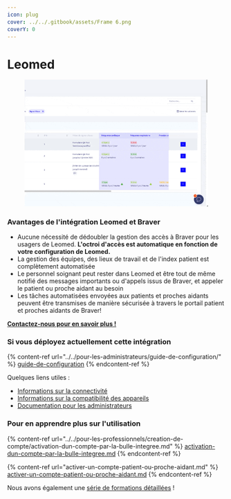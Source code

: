 ```yaml
---
icon: plug
cover: ../../.gitbook/assets/Frame 6.png
coverY: 0
---
```


# Leomed

<div align="left"><figure><img src="../../.gitbook/assets/CleanShot 2025-01-09 at 22.34.16.gif" alt=""><figcaption></figcaption></figure></div>

### Avantages de l'intégration Leomed et Braver

* Aucune nécessité de dédoubler la gestion des accès à Braver pour les usagers de Leomed. **L'octroi d'accès est automatique en fonction de votre configuration de Leomed.**
* La gestion des équipes, des lieux de travail et de l'index patient est complètement automatisée
* Le personnel soignant peut rester dans Leomed et être tout de même notifié des messages importants ou d'appels issus de Braver, et appeler le patient ou proche aidant au besoin
* Les tâches automatisées envoyées aux patients et proches aidants peuvent être transmises de manière sécurisée à travers le portail patient et proches aidants de Braver!

[**Contactez-nous pour en savoir plus !**](https://braverhealth.typeform.com/to/D8CEMzqZ?typeform-source=support.braver.net)

### Si vous déployez actuellement cette intégration

{% content-ref url="../../pour-les-administrateurs/guide-de-configuration/" %}
[guide-de-configuration](../../pour-les-administrateurs/guide-de-configuration/)
{% endcontent-ref %}

Quelques liens utiles :

* [Informations sur la connectivité](https://support.braver.net/details-techniques/connectivite)
* [Informations sur la compatibilité des appareils](https://support.braver.net/details-techniques/compatibilite)
* [Documentation pour les administrateurs](https://app.gitbook.com/s/C7asQvRtcnnGS2hUcyO0/pour-les-administrateurs/pour-debuter)

### Pour en apprendre plus sur l'utilisation

{% content-ref url="../../pour-les-professionnels/creation-de-compte/activation-dun-compte-par-la-bulle-integree.md" %}
[activation-dun-compte-par-la-bulle-integree.md](../../pour-les-professionnels/creation-de-compte/activation-dun-compte-par-la-bulle-integree.md)
{% endcontent-ref %}

{% content-ref url="activer-un-compte-patient-ou-proche-aidant.md" %}
[activer-un-compte-patient-ou-proche-aidant.md](activer-un-compte-patient-ou-proche-aidant.md)
{% endcontent-ref %}

Nous avons également une [série de formations détaillées](https://app.gitbook.com/s/mZQ8lm0cUSwr36vZBzik/pour-les-professionnels/readme) !

